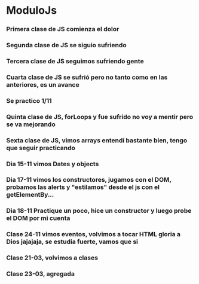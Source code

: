 # ModuloJs
### Primera clase de JS comienza el dolor
### Segunda clase de JS se siguio sufriendo
### Tercera clase de JS seguimos sufriendo gente
### Cuarta clase de JS se sufrió pero no tanto como en las anteriores, es un avance
### Se practico 1/11
### Quinta clase de JS, forLoops y fue sufrido no voy a mentir pero se va mejorando
### Sexta clase de JS, vimos arrays entendí bastante bien, tengo que seguir practicando
### Dia 15-11 vimos Dates y objects
### Dia 17-11 vimos los constructores, jugamos con el DOM, probamos las alerts y "estilamos" desde el js con el getElementBy... 
### Dia 18-11 Practique un poco, hice un constructor y luego probe el DOM por mi cuenta
### Clase 24-11 vimos eventos, volvimos a tocar HTML gloria a Dios jajajaja, se estudia fuerte, vamos que si
### Clase 21-03, volvimos a clases
### Clase 23-03, agregada